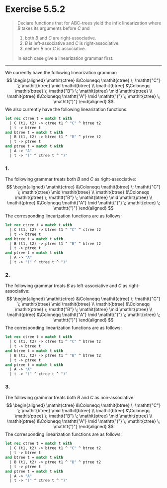 # Exercise 5.5.2

> Declare functions that for ABC-trees yield the infix linearization where $B$ takes its arguments before $C$ and
> 1. both $B$ and $C$ are right-associative.
> 2. $B$ is left-associative and $C$ is right-associative.
> 3. neither $B$ nor $C$ is associative.
>
> In each case give a linearization grammar first.

---

We currently have the following linearization grammar:
$$
  \begin{aligned}
    \mathit{ctree} &\Coloneqq \mathit{ctree} \; \mathtt{"C"} \; \mathit{btree} \mid \mathit{btree} \\
    \mathit{btree} &\Coloneqq \mathit{btree} \; \mathtt{"B"} \; \mathit{ptree} \mid \mathit{ptree} \\
    \mathit{ptree} &\Coloneqq \mathtt{"A"} \mid \mathtt{"("} \; \mathit{ctree} \; \mathtt{")"}
  \end{aligned}
$$
We also currently have the following linearization functions:
```ocaml
let rec ctree t = match t with
  | C (t1, t2) -> ctree t1 ^ "C" ^ btree t2
  | t -> btree t
and btree t = match t with
  | B (t1, t2) -> btree t1 ^ "B" ^ ptree t2
  | t -> ptree t
and ptree t = match t with
  | A -> "A"
  | t -> "(" ^ ctree t ^ ")"
```



### 1.

The following grammar treats both $B$ and $C$ as right-associative:
$$
  \begin{aligned}
    \mathit{ctree} &\Coloneqq \mathit{btree} \; \mathtt{"C"} \; \mathit{ctree} \mid \mathit{btree} \\
    \mathit{btree} &\Coloneqq \mathit{ptree} \; \mathtt{"B"} \; \mathit{btree} \mid \mathit{ptree} \\
    \mathit{ptree} &\Coloneqq \mathtt{"A"} \mid \mathtt{"("} \; \mathit{ctree} \; \mathtt{")"}
  \end{aligned}
$$
The corresponding linearization functions are as follows:
```ocaml
let rec ctree t = match t with
  | C (t1, t2) -> btree t1 ^ "C" ^ ctree t2
  | t -> btree t
and btree t = match t with
  | B (t1, t2) -> ptree t1 ^ "B" ^ btree t2
  | t -> ptree t
and ptree t = match t with
  | A -> "A"
  | t -> "(" ^ ctree t ^ ")"
```



### 2.

The following grammar treats $B$ as left-associative and $C$ as right-associative:
$$
  \begin{aligned}
    \mathit{ctree} &\Coloneqq \mathit{ctree} \; \mathtt{"C"} \; \mathit{btree} \mid \mathit{btree} \\
    \mathit{btree} &\Coloneqq \mathit{ptree} \; \mathtt{"B"} \; \mathit{btree} \mid \mathit{ptree} \\
    \mathit{ptree} &\Coloneqq \mathtt{"A"} \mid \mathtt{"("} \; \mathit{ctree} \; \mathtt{")"}
  \end{aligned}
$$
The corresponding linearization functions are as follows:
```ocaml
let rec ctree t = match t with
  | C (t1, t2) -> ctree t1 ^ "C" ^ btree t2
  | t -> btree t
and btree t = match t with
  | B (t1, t2) -> ptree t1 ^ "B" ^ btree t2
  | t -> ptree t
and ptree t = match t with
  | A -> "A"
  | t -> "(" ^ ctree t ^ ")"
```



### 3.

The following grammar treats both $B$ and $C$ as non-associative:
$$
  \begin{aligned}
    \mathit{ctree} &\Coloneqq \mathit{btree} \; \mathtt{"C"} \; \mathit{btree} \mid \mathit{btree} \\
    \mathit{btree} &\Coloneqq \mathit{ptree} \; \mathtt{"B"} \; \mathit{ptree} \mid \mathit{ptree} \\
    \mathit{ptree} &\Coloneqq \mathtt{"A"} \mid \mathtt{"("} \; \mathit{ctree} \; \mathtt{")"}
  \end{aligned}
$$
The corresponding linearization functions are as follows:
```ocaml
let rec ctree t = match t with
  | C (t1, t2) -> btree t1 ^ "C" ^ btree t2
  | t -> btree t
and btree t = match t with
  | B (t1, t2) -> ptree t1 ^ "B" ^ ptree t2
  | t -> ptree t
and ptree t = match t with
  | A -> "A"
  | t -> "(" ^ ctree t ^ ")"
```
